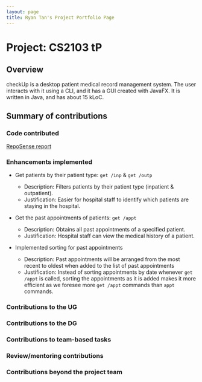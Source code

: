 ```yaml
---
layout: page
title: Ryan Tan's Project Portfolio Page
---
```


# Project: CS2103 tP

## Overview

checkUp is a desktop patient medical record management system. The user interacts with it using a CLI, and it has a GUI 
created with JavaFX. It is written in Java, and has about 15 kLoC.

## Summary of contributions

### Code contributed

[RepoSense report](https://nus-cs2103-ay2223s1.github.io/tp-dashboard/?search=ryan-tan00&breakdown=true)

### Enhancements implemented

* Get patients by their patient type: `get /inp` & `get /outp`
  * Description: Filters patients by their patient type (inpatient & outpatient).
  * Justification: Easier for hospital staff to identify which patients are staying in the hospital.

* Get the past appointments of patients: `get /appt`
  * Description: Obtains all past appointments of a specified patient.
  * Justification: Hospital staff can view the medical history of a patient.

* Implemented sorting for past appointments
  * Description: Past appointments will be arranged from the most recent to oldest when added to the list of past 
                 appointments
  * Justification: Instead of sorting appointments by date whenever `get /appt` is called, sorting the appointments as 
                   it is added makes it more efficient as we foresee more `get /appt` commands than `appt` commands.

### Contributions to the UG



### Contributions to the DG

### Contributions to team-based tasks

### Review/mentoring contributions

### Contributions beyond the project team
